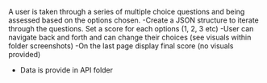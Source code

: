 A user is taken through a series of multiple choice questions and being assessed based on the options chosen.
-Create a JSON structure to iterate through the questions. Set a score for each options (1, 2, 3 etc)
-User can navigate back and forth and can change their choices (see visuals within folder screenshots)
-On the last page display final score (no visuals provided)
- Data is provide in API folder


